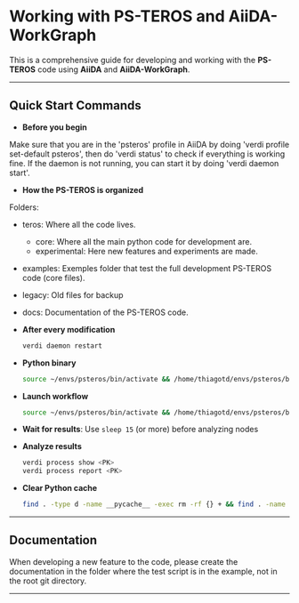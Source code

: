 # Working with PS-TEROS and AiiDA-WorkGraph

This is a comprehensive guide for developing and working with the **PS-TEROS** code using **AiiDA** and **AiiDA-WorkGraph**.

---

## Quick Start Commands

* **Before you begin**

Make sure that you are in the 'psteros' profile in AiiDA by doing 'verdi profile set-default psteros', then do 'verdi status' to check if everything is working fine.
If the daemon is not running, you can start it by doing 'verdi daemon start'.

* **How the PS-TEROS is organized**

Folders:
* teros: Where all the code lives.
  * core: Where all the main python code for development are.
  * experimental: Here new features and experiments are made.
* examples: Exemples folder that test the full development PS-TEROS code (core files).
* legacy: Old files for backup
* docs: Documentation of the PS-TEROS code.

* **After every modification**

  ```bash
  verdi daemon restart
  ```

* **Python binary**

  ```bash
  source ~/envs/psteros/bin/activate && /home/thiagotd/envs/psteros/bin/python
  ```

* **Launch workflow**

  ```bash
  source ~/envs/psteros/bin/activate && /home/thiagotd/envs/psteros/bin/python /home/thiagotd/git/PS-TEROS/examples/vasp/update_psteros/psteros_vasp.py
  ```

* **Wait for results**: Use `sleep 15` (or more) before analyzing nodes

* **Analyze results**

  ```bash
  verdi process show <PK>
  verdi process report <PK>
  ```

* **Clear Python cache**

  ```bash
  find . -type d -name __pycache__ -exec rm -rf {} + && find . -name "*.pyc" -delete
  ```

---

## Documentation

When developing a new feature to the code, please create the documentation in the folder where the test script is in the example, not in the root git directory.

---